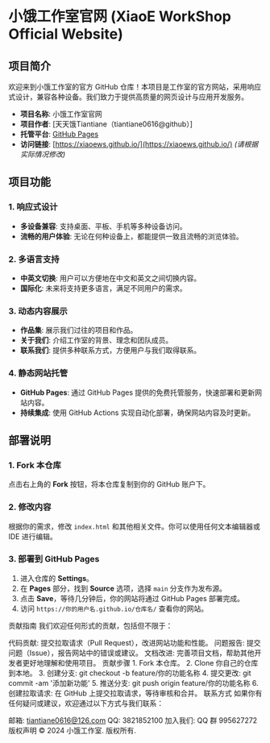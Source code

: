 # 小饿工作室官网 (XiaoE WorkShop Official Website)

## 项目简介

欢迎来到小饿工作室的官方 GitHub 仓库！本项目是工作室的官方网站，采用响应式设计，兼容各种设备。我们致力于提供高质量的网页设计与应用开发服务。

- **项目名称**: 小饿工作室官网
- **项目作者**: [天天饿Tiantiane（tiantiane0616@github）]
- **托管平台**: [GitHub Pages](https://pages.github.com/)
- **访问链接**: [https://xiaoews.github.io/](https://xiaoews.github.io/) *(请根据实际情况修改)*

## 项目功能

### 1. 响应式设计
- **多设备兼容**: 支持桌面、平板、手机等多种设备访问。
- **流畅的用户体验**: 无论在何种设备上，都能提供一致且流畅的浏览体验。

### 2. 多语言支持
- **中英文切换**: 用户可以方便地在中文和英文之间切换内容。
- **国际化**: 未来将支持更多语言，满足不同用户的需求。

### 3. 动态内容展示
- **作品集**: 展示我们过往的项目和作品。
- **关于我们**: 介绍工作室的背景、理念和团队成员。
- **联系我们**: 提供多种联系方式，方便用户与我们取得联系。

### 4. 静态网站托管
- **GitHub Pages**: 通过 GitHub Pages 提供的免费托管服务，快速部署和更新网站内容。
- **持续集成**: 使用 GitHub Actions 实现自动化部署，确保网站内容及时更新。

## 部署说明

### 1. Fork 本仓库
点击右上角的 **Fork** 按钮，将本仓库复制到你的 GitHub 账户下。

### 2. 修改内容
根据你的需求，修改 `index.html` 和其他相关文件。你可以使用任何文本编辑器或 IDE 进行编辑。

### 3. 部署到 GitHub Pages
1. 进入仓库的 **Settings**。
2. 在 **Pages** 部分，找到 **Source** 选项，选择 `main` 分支作为发布源。
3. 点击 **Save**，等待几分钟后，你的网站将通过 GitHub Pages 部署完成。
4. 访问 `https://你的用户名.github.io/仓库名/` 查看你的网站。

贡献指南
我们欢迎任何形式的贡献，包括但不限于：

代码贡献: 提交拉取请求（Pull Request），改进网站功能和性能。
问题报告: 提交问题（Issue），报告网站中的错误或建议。
文档改进: 完善项目文档，帮助其他开发者更好地理解和使用项目。
贡献步骤
1.
Fork 本仓库。
2.
Clone 你自己的仓库到本地。
3.
创建分支: git checkout -b feature/你的功能名称
4.
提交更改: git commit -am '添加新功能'
5.
推送分支: git push origin feature/你的功能名称
6.
创建拉取请求: 在 GitHub 上提交拉取请求，等待审核和合并。
联系方式
如果你有任何疑问或建议，欢迎通过以下方式与我们联系：

邮箱: tiantiane0616@126.com
QQ: 3821852100
加入我们: QQ 群 995627272
版权声明
© 2024 小饿工作室. 版权所有.

